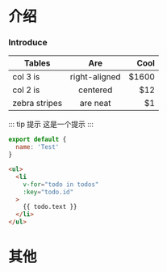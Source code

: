 # 介绍

### Introduce <Badge text="哈哈" />

| Tables        | Are           | Cool  |
| ------------- |:-------------:| -----:|
| col 3 is      | right-aligned | $1600 |
| col 2 is      | centered      |   $12 |
| zebra stripes | are neat      |    $1 |

::: tip 提示
这是一个提示
:::

``` js
export default {
  name: 'Test'
}
```

``` html {6}
<ul>
  <li
    v-for="todo in todos"
    :key="todo.id"
  >
    {{ todo.text }}
  </li>
</ul>
```

# 其他